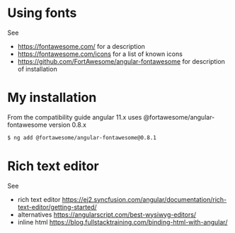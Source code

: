 # Using fonts

See  
- https://fontawesome.com/ for a description
- https://fontawesome.com/icons for a list of known icons
- https://github.com/FortAwesome/angular-fontawesome for description of installation

# My installation

From the compatibility guide angular 11.x uses @fortawesome/angular-fontawesome version 0.8.x

```bash
$ ng add @fortawesome/angular-fontawesome@0.8.1
```

# Rich text editor 
See
- rich text editor https://ej2.syncfusion.com/angular/documentation/rich-text-editor/getting-started/ 
- alternatives https://angularscript.com/best-wysiwyg-editors/ 
- inline html https://blog.fullstacktraining.com/binding-html-with-angular/ 

